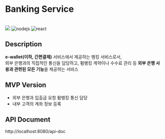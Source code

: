 # Banking Service

<br/>

<span>
<img src="https://img.shields.io/badge/Java-17-007396"/></a>
<img src="https://img.shields.io/badge/Spring--Boot-3.2.2-6DB33F.svg" alt="nodejs">
<img src="https://img.shields.io/badge/Gradle-8.5-02303A.svg" alt="react">
</span>

<br/>

## Description

**e-wallet(이하, 간편결제)** 서비스에서 제공하는 뱅킹 서비스로서,<br/>
외부 은행과의 직접적인 통신을 담당하고, 펌뱅킹 계약이나 수수료 관리 등 **외부 은행 사용과 관련된 모든 기능**을 제공하는 서비스

## MVP Version

- 외부 은행과 입출금 요청 펌뱅킹 통신 담당
- 내부 고객의 계좌 정보 등록

## API Document

http://localhost:8080/api-doc
